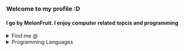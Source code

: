 <h3>Welcome to my profile :D</h3>
<h4>I go by MelonFruit. I enjoy computer related topcis and programming</h4>
<details>
	<summary>Find me @</summary>
	<ul>
		<li><a href = "https://www.codewars.com/users/MelonFruit">Codewars</a>: MelonFruit</li>
    <li><a href = "https://www.youtube.com/@melonfruit7">Youtube</a>: MelonFruit</li>
		<li>Discord: MelonFruit#8222</li>
	</ul>
</details>
<details>
  <summary>Programming Languages</summary>
	<ul>
		<li>Java -> Main</li>
		<li>JavaScript -> Alright</li>
		<li>Python -> Meh</li>
    <li>Kotlin -> Learning</li>
	</ul>
</details>
